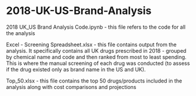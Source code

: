 # 2018-UK-US-Brand-Analysis

2018 UK_US Brand Analysis Code.ipynb - this file refers to the code for all the analysis

Excel - Screening Spreadsheet.xlsx - this file contains output from the analysis. It specifically contains all UK drugs prescribed in 2018 - grouped by chemical name and code and then ranked from most to least spending. This is where the manual screening of each drug was conducted (to assess if the drug existed only as brand name in the US and UK).

Top_50.xlsx - this file contains the top 50 drugs/products included in the analysis along with cost comparisons and projections
